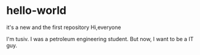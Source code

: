# hello-world
it's a new and the first repository
Hi,everyone

I'm tusiv. I was a petroleum engineering student. But now, I want to be a IT guy.
